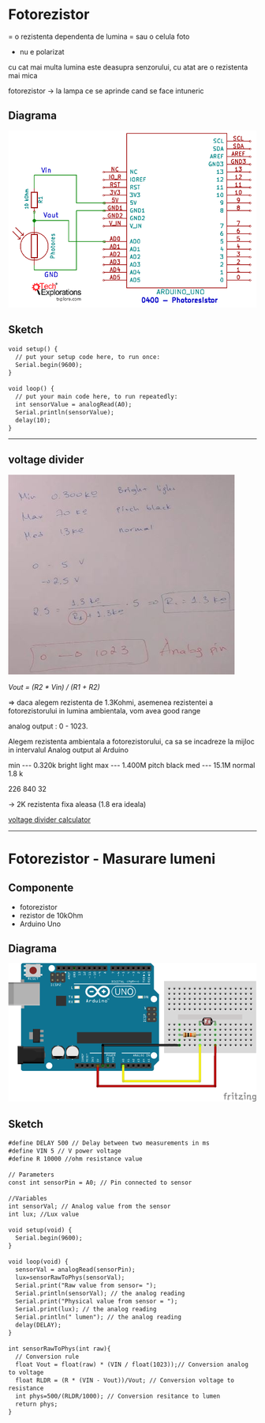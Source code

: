 <h1>Fotorezistor</h1>

= o rezistenta dependenta de lumina
= sau o celula foto

- nu e polarizat

cu cat mai multa lumina este deasupra senzorului, cu atat are o rezistenta mai mica

fotorezistor -> la lampa ce se aprinde cand se face intuneric

<h2>Diagrama</h2>

<img src="_img/1/0400+-+Photoresistor.png" alt="0400+-+Photoresistor" />

<h2>Sketch</h2>

```
void setup() {
  // put your setup code here, to run once:
  Serial.begin(9600);
}

void loop() {
  // put your main code here, to run repeatedly:
  int sensorValue = analogRead(A0);
  Serial.println(sensorValue);
  delay(10);
}
```

<hr />

<h2>voltage divider</h2>

<img src="_img/1/calc.JPG" alt="calc" />

<i>Vout = (R2 * Vin) / (R1 + R2)</i>

=> daca alegem rezistenta de 1.3Kohmi, asemenea rezistentei a fotorezistorului in lumina ambientala, vom avea good range

analog output : 0 - 1023.

Alegem rezistenta ambientala a fotorezistorului, ca sa se incadreze la mijloc in intervalul Analog output al Arduino

min --- 0.320k bright light
max --- 1.400M pitch black
med --- 15.1M  normal 1.8 k

226
840
32

-> 2K rezistenta fixa aleasa (1.8 era ideala)

[voltage divider calculator](https://docs.google.com/spreadsheets/d/1U4fX1gv7U2Is3C7FE_dCmhFSCrBMLUqpa-CpYUxItxU/edit#gid=0)

<hr />

<h1>Fotorezistor - Masurare lumeni</h1>

<h2>Componente</h2>

- fotorezistor
- rezistor de 10kOhm
- Arduino Uno

<h2>Diagrama</h2>

<img src="_img/1/pr-sensor-scheme_bb-980x544.png" alt="pr-sensor-scheme_bb-980x544" />

<h2>Sketch</h2>

```
#define DELAY 500 // Delay between two measurements in ms
#define VIN 5 // V power voltage
#define R 10000 //ohm resistance value

// Parameters
const int sensorPin = A0; // Pin connected to sensor

//Variables
int sensorVal; // Analog value from the sensor
int lux; //Lux value

void setup(void) {
  Serial.begin(9600);
}

void loop(void) {
  sensorVal = analogRead(sensorPin);
  lux=sensorRawToPhys(sensorVal);
  Serial.print("Raw value from sensor= ");
  Serial.println(sensorVal); // the analog reading
  Serial.print("Physical value from sensor = ");
  Serial.print(lux); // the analog reading
  Serial.println(" lumen"); // the analog reading
  delay(DELAY);
}

int sensorRawToPhys(int raw){
  // Conversion rule
  float Vout = float(raw) * (VIN / float(1023));// Conversion analog to voltage
  float RLDR = (R * (VIN - Vout))/Vout; // Conversion voltage to resistance
  int phys=500/(RLDR/1000); // Conversion resitance to lumen
  return phys;
}
```